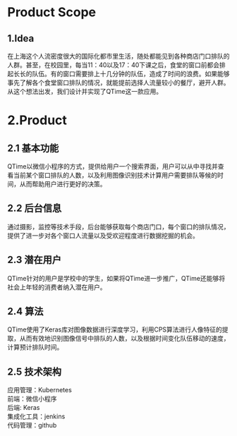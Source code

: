 <h1>Product Scope</h1>
<h2>1.Idea</h2>

在上海这个人流密度很大的国际化都市里生活，随处都能见到各种商店门口排队的人群。甚至，在校园里，每当11：40以及17：40下课之后，食堂的窗口前都会排起长长的队伍。有的窗口需要排上十几分钟的队伍，造成了时间的浪费。如果能够事先了解各个食堂窗口排队的情况，就能提前选择人流量较小的餐厅，避开人群。从这个想法出发，我们设计并实现了QTime这一款应用。

<h1>2.Product</h1>
<h2>2.1 基本功能</h2>

QTime以微信小程序的方式，提供给用户一个搜索界面，用户可以从中寻找并查看当前某个窗口排队的人数，以及利用图像识别技术计算用户需要排队等候的时间，从而帮助用户进行更好的决策。
<h2>2.2 后台信息</h2>

通过摄影，监控等技术手段，后台能够获取每个商店门口，每个窗口的排队情况，提供了进一步对各个窗口人流量以及受欢迎程度进行数据挖掘的机会。
<h2>2.3 潜在用户</h2>

QTime针对的用户是学校中的学生，如果将QTime进一步推广，QTime还能够将社会上年轻的消费者纳入潜在用户。
<h2>2.4 算法</h2>

QTime使用了Keras库对图像数据进行深度学习，利用CPS算法进行人像特征的提取，从而有效地识别图像信号中排队的人数，以及根据时间变化队伍移动的速度，计算预计排队时间。
<h2>2.5 技术架构</h2>

应用管理：Kubernetes<br>
前端：微信小程序<br>
后端: Keras<br>
集成化工具：jenkins<br>
代码管理：github
